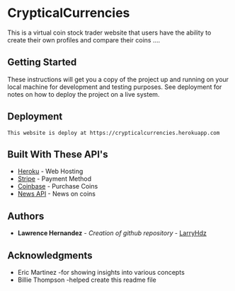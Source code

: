 
# CrypticalCurrencies

This is a virtual coin stock trader website that users have the ability to create their own profiles and compare their coins ....

## Getting Started

These instructions will get you a copy of the project up and running on your local machine for development and testing purposes. See deployment for notes on how to deploy the project on a live system.


## Deployment
```
This website is deploy at https://crypticalcurrencies.herokuapp.com
```


## Built With These API's

* [Heroku](https://www.heroku.com/) - Web Hosting
* [Stripe](https://stripe.com/) - Payment Method
* [Coinbase](https://www.coinbase.com/) - Purchase Coins
* [News API](https://newsapi.org/s/crypto-coins-news-api) - News on coins


## Authors

* **Lawrence Hernandez** - *Creation of github repository* - [LarryHdz](https://github.com/LarryHdz)




## Acknowledgments

* Eric Martinez -for showing insights into various concepts
* Billie Thompson -helped create this readme file

